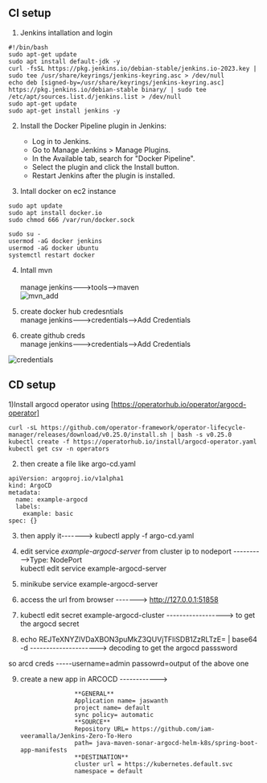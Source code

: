 ## CI setup
1) Jenkins intallation and login <br>

```
#!/bin/bash
sudo apt-get update
sudo apt install default-jdk -y
curl -fsSL https://pkg.jenkins.io/debian-stable/jenkins.io-2023.key | sudo tee /usr/share/keyrings/jenkins-keyring.asc > /dev/null
echo deb [signed-by=/usr/share/keyrings/jenkins-keyring.asc] https://pkg.jenkins.io/debian-stable binary/ | sudo tee /etc/apt/sources.list.d/jenkins.list > /dev/null
sudo apt-get update
sudo apt-get install jenkins -y
```

2) Install the Docker Pipeline plugin in Jenkins:

   - Log in to Jenkins.
   - Go to Manage Jenkins > Manage Plugins.
   - In the Available tab, search for "Docker Pipeline".
   - Select the plugin and click the Install button.
   - Restart Jenkins after the plugin is installed.

3)  Intall docker on ec2 instance
  
   ```
   sudo apt update
   sudo apt install docker.io
   sudo chmod 666 /var/run/docker.sock
   ```
   ```
  sudo su - 
  usermod -aG docker jenkins
  usermod -aG docker ubuntu
  systemctl restart docker
   ```

4) Intall mvn <br><br>
 manage jenkins--->tools-->maven <br>
![mvn_add](https://github.com/jaswanthnasa/Jaswanth-DevOps-Documentations/assets/92042814/d67b8c6a-7993-4056-8cd9-ecf36af574dc)

5) create docker hub credesntials  <br>
 manage jenkins--->credentials-->Add Credentials

6) create github creds <br>
 manage jenkins--->credentials-->Add Credentials

![credentials](https://github.com/jaswanthnasa/Jaswanth-DevOps-Documentations/assets/92042814/35e8823b-732d-4d5e-ae50-959bb7b71127)



## CD setup

1)Install argocd operator using [https://operatorhub.io/operator/argocd-operator] 

```
curl -sL https://github.com/operator-framework/operator-lifecycle-manager/releases/download/v0.25.0/install.sh | bash -s v0.25.0
kubectl create -f https://operatorhub.io/install/argocd-operator.yaml
kubectl get csv -n operators
```

2) then create a file like argo-cd.yaml
  ```
  apiVersion: argoproj.io/v1alpha1
  kind: ArgoCD
  metadata:
    name: example-argocd
    labels:
      example: basic
  spec: {}
  ```

3) then apply it-------> kubectl apply -f argo-cd.yaml

4) edit service *example-argocd-server*  from cluster ip to nodeport ---------->Type: NodePort <br>
  kubectl edit service example-argocd-server

5) minikube service example-argocd-server

6) access the url from browser ------->  http://127.0.0.1:51858

7) kubectl edit secret example-argocd-cluster ------------------> to get the argocd secret

8) echo REJTeXNYZlVDaXBON3puMkZ3QUVjTFliSDB1ZzRLTzE= | base64 -d ---------------------> decoding to get the argocd passsword

so arcd creds -----username=admin 
            passowrd=output of the above one

9) create a new app in ARCOCD  ------------> 

                      **GENERAL**
                      Application name= jaswanth
                      project name= default
                      sync policy= automatic
                      **SOURCE**
                      Repository URL= https://github.com/iam-veeramalla/Jenkins-Zero-To-Hero
                      path= java-maven-sonar-argocd-helm-k8s/spring-boot-app-manifests
                      **DESTINATION**
                      cluster url = https://kubernetes.default.svc
                      namespace = default 
  




